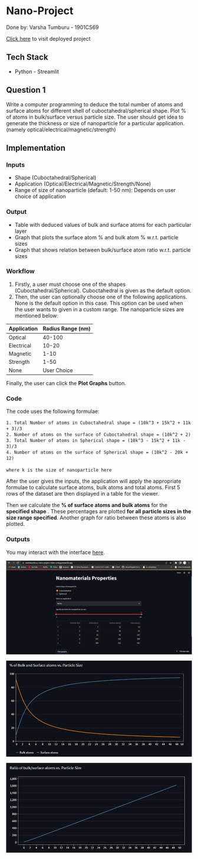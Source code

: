 # Nano-Project

Done by: Varsha Tumburu - 1901CS69

[Click here](https://varshatumburu-nano-project-index-csnkyg.streamlit.app/) to visit deployed project

## Tech Stack

* Python - Streamlit

## Question 1

Write a computer programming to deduce the total number of atoms and surface atoms for different shell of cuboctahedral/spherical shape. Plot % of atoms in bulk/surface versus particle size. The user should get idea to generate the thickness or size of nanoparticle for a particular application.(namely optical/electrical/magnetic/strength)

## Implementation

### Inputs

* Shape (Cuboctahedral/Spherical)
* Application (Optical/Electrical/Magnetic/Strength/None)
* Range of size of nanoparticle (default: 1-50 nm): Depends on user choice of application

### Output

* Table with deduced values of bulk and surface atoms for each particular layer
* Graph that plots the surface atom % and bulk atom % w.r.t. particle sizes
* Graph that shows relation between bulk/surface atom ratio w.r.t. particle sizes

### Workflow

1. Firstly, a user must choose one of the shapes (Cuboctahedral/Spherical). Cuboctahedral is given as the default option.
2. Then, the user can optionally choose one of the following applications. None is the default option in this case. This option can be used when the user wants to given in a custom range. The nanoparticle sizes are mentioned below:

| Application | Radius Range (nm) |
| ----------- | ----------------- |
| Optical     | 40-100            |
| Electrical  | 10-20             |
| Magnetic    | 1-10              |
| Strength    | 1-50              |
| None        | User Choice       |

Finally, the user can click the **Plot Graphs** button.

### Code

The code uses the following formulae:

```
1. Total Number of atoms in Cuboctahedral shape = (10k^3 + 15k^2 + 11k + 3)/3
2. Number of atoms on the surface of Cuboctahedral shape = (10k^2 + 2)
3. Total Number of atoms in Spherical shape = (10k^3 - 15k^2 + 11k - 3)/3
4. Number of atoms on the surface of Spherical shape = (10k^2 - 20k + 12)

where k is the size of nanoparticle here
```

After the user gives the inputs, the application will apply the appropriate formulae to calculate surface atoms, bulk atoms and total atoms. First 5 rows of the dataset are then displayed in a table for the viewer. 

Then we calculate the **% of surface atoms and bulk atoms** for the **specified shape** . These percentages are plotted **for all particle sizes in the size range specified**. Another graph for ratio between these atoms is also plotted. 

### Outputs

You may interact with the interface [here](https://varshatumburu-nano-project-index-csnkyg.streamlit.app/).

![1669528246786](image/README/1669528246786.png)

![1669528280469](image/README/1669528280469.png)

![1669528301188](image/README/1669528301188.png)
